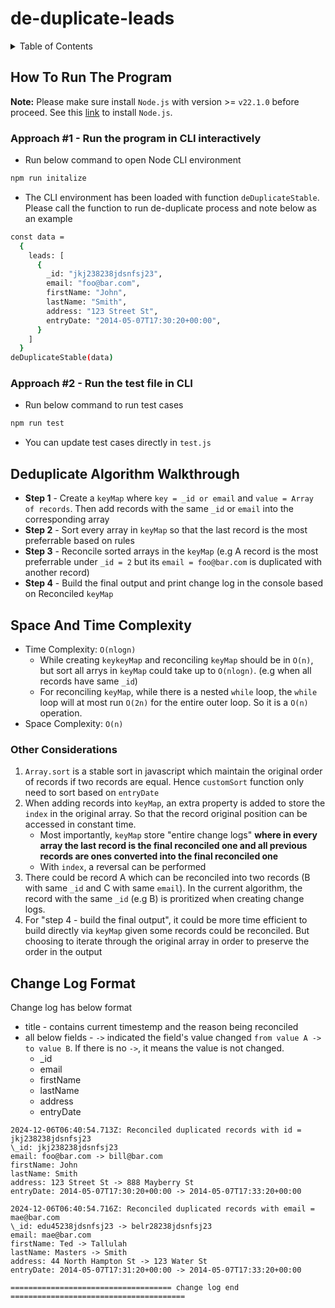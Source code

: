 # de-duplicate-leads

<!-- TABLE OF CONTENTS -->
<details>
  <summary>Table of Contents</summary>
  <ol>
    <li>
      <a href="#how-to-run-the-program">How To Run The Program</a>
      <ul>
        <li>Approach #1 - Run the program in CLI interactively</li>
        <li>Approach #2 - Run the test file in CLI</li>
      </ul>
    </li>
    <li><a href="#deduplicate-algorithm-walkthrough">De-duplicate Algorithm Walkthrough</a></li>
    <li>
      <a href="#space-and-time-complexity">Space And Time Complexity</a>
      <ul>
        <li><a href="#other-considerations">Other Considerations</a></li>
      </ul>
    </li>
    <li><a href="#change-log-format">Change Log Format</a></li>
  </ol>
</details>

## How To Run The Program

**Note:** Please make sure install `Node.js` with version >= `v22.1.0` before proceed. See this [link](https://nodejs.org/en/download/package-manager) to install `Node.js`.

### Approach #1 - Run the program in CLI interactively

- Run below command to open Node CLI environment

```sh
npm run initalize
```

- The CLI environment has been loaded with function `deDuplicateStable`. Please call the function to run de-duplicate process and note below as an example

```sh
const data =
  {
    leads: [
      {
        _id: "jkj238238jdsnfsj23",
        email: "foo@bar.com",
        firstName: "John",
        lastName: "Smith",
        address: "123 Street St",
        entryDate: "2014-05-07T17:30:20+00:00",
      }
    ]
  }
deDuplicateStable(data)
```

### Approach #2 - Run the test file in CLI

- Run below command to run test cases

```sh
npm run test
```

- You can update test cases directly in `test.js`

## Deduplicate Algorithm Walkthrough

- **Step 1** - Create a `keyMap` where `key = _id or email` and `value = Array of records`. Then add records with the same `_id` or `email` into the corresponding array
- **Step 2** - Sort every array in `keyMap` so that the last record is the most preferrable based on rules
- **Step 3** - Reconcile sorted arrays in the `keyMap` (e.g A record is the most preferrable under `_id = 2` but its `email = foo@bar.com` is duplicated with another record)
- **Step 4** - Build the final output and print change log in the console based on Reconciled `keyMap`

## Space And Time Complexity

- Time Complexity: `O(nlogn)`
  - While creating `keykeyMap` and reconciling `keyMap` should be in `O(n)`, but sort all arrys in `keyMap` could take up to `O(nlogn)`. (e.g when all records have same `_id`)
  - For reconciling `keyMap`, while there is a nested `while` loop, the `while` loop will at most run `O(2n)` for the entire outer loop. So it is a `O(n)` operation.
- Space Complexity: `O(n)`

### Other Considerations

1. `Array.sort` is a stable sort in javascript which maintain the original order of records if two records are equal. Hence `customSort` function only need to sort based on `entryDate`
2. When adding records into `keyMap`, an extra property is added to store the `index` in the original array. So that the record original position can be accessed in constant time.
   - Most importantly, `keyMap` store "entire change logs" **where in every array the last record is the final reconciled one and all previous records are ones converted into the final reconciled one**
   - With `index`, a reversal can be performed
3. There could be record A which can be reconciled into two records (B with same `_id` and C with same `email`). In the current algorithm, the record with the same `_id` (e.g B) is proritized when creating change logs.
4. For "step 4 - build the final output", it could be more time efficient to build directly via `keyMap` given some records could be reconciled. But choosing to iterate through the original array in order to preserve the order in the output

## Change Log Format

Change log has below format

- title - contains current timestemp and the reason being reconciled
- all below fields - `->` indicated the field's value changed `from value A -> to value B`. If there is no `->`, it means the value is not changed.
  - \_id
  - email
  - firstName
  - lastName
  - address
  - entryDate

```==================================== change log start =======================================
2024-12-06T06:40:54.713Z: Reconciled duplicated records with id = jkj238238jdsnfsj23
\_id: jkj238238jdsnfsj23
email: foo@bar.com -> bill@bar.com
firstName: John
lastName: Smith
address: 123 Street St -> 888 Mayberry St
entryDate: 2014-05-07T17:30:20+00:00 -> 2014-05-07T17:33:20+00:00

2024-12-06T06:40:54.716Z: Reconciled duplicated records with email = mae@bar.com
\_id: edu45238jdsnfsj23 -> belr28238jdsnfsj23
email: mae@bar.com
firstName: Ted -> Tallulah
lastName: Masters -> Smith
address: 44 North Hampton St -> 123 Water St
entryDate: 2014-05-07T17:31:20+00:00 -> 2014-05-07T17:33:20+00:00

==================================== change log end =======================================
```
